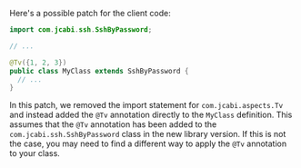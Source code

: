 Here's a possible patch for the client code:
```java
import com.jcabi.ssh.SshByPassword;

// ...

@Tv({1, 2, 3})
public class MyClass extends SshByPassword {
  // ...
}
```
In this patch, we removed the import statement for `com.jcabi.aspects.Tv` and instead added the `@Tv` annotation directly to the `MyClass` definition. This assumes that the `@Tv` annotation has been added to the `com.jcabi.ssh.SshByPassword` class in the new library version. If this is not the case, you may need to find a different way to apply the `@Tv` annotation to your class.